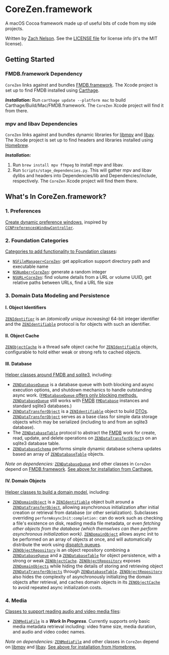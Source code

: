 # CoreZen.framework

A macOS Cocoa framework made up of useful bits of code from my side projects.

Written by [Zach Nelson](https://github.com/znelson). See the [LICENSE file](https://github.com/znelson/CoreZen/blob/main/LICENSE) for license info (it's the MIT license).

## Getting Started

### FMDB.framework Dependency
`CoreZen` links against and bundles [FMDB.framework](https://github.com/ccgus/fmdb). The Xcode project is set up to find FMDB installed using [Carthage](https://github.com/Carthage/Carthage#quick-start).

_**Installation:**_ Run `carthage update --platform mac` to build Carthage/Build/Mac/FMDB.framework. The `CoreZen` Xcode project will find it from there.

### mpv and libav Dependencies
`CoreZen` links against and bundles dynamic libraries for [libmpv](https://github.com/mpv-player/mpv/blob/master/DOCS/man/libmpv.rst) and [libav](https://github.com/libav/libav#readme). The Xcode project is set up to find headers and libraries installed using [Homebrew](https://brew.sh).

_**Installation:**_
1. Run `brew install mpv ffmpeg` to install mpv and libav. 
1. Run `Scripts/stage_dependencies.py`. This will gather mpv and libav dylibs and headers into Dependencies/lib and Dependencies/include, respectively. The `CoreZen` Xcode project will find them there.

## What's In CoreZen.framework?

### 1. Preferences
[Create dynamic preference windows](https://github.com/znelson/CoreZen/tree/main/CoreZen/Preferences), inspired by [`CCNPreferencesWindowController`](https://github.com/phranck/CCNPreferencesWindowController).

### 2. Foundation Categories
[Categories to add functionality to Foundation classes](https://github.com/znelson/CoreZen/blob/main/CoreZen/Categories):
* [`NSFileManager+CoreZen`](https://github.com/znelson/CoreZen/blob/main/CoreZen/Categories/NSFileManager%2BCoreZen.h): get application support directory path and executable name
* [`NSNumber+CoreZen`](https://github.com/znelson/CoreZen/blob/main/CoreZen/Categories/NSNumber%2BCoreZen.h): generate a random integer
* [`NSURL+CoreZen`](https://github.com/znelson/CoreZen/blob/main/CoreZen/Categories/NSURL%2BCoreZen.h): find volume details from a URL or volume UUID, get relative paths between URLs, find a URL file size

### 3. Domain Data Modeling and Persistence

#### I. Object Identifiers
[`ZENIdentifier`](https://github.com/znelson/CoreZen/tree/main/CoreZen/Identifier/Identifier.h) is an _(atomically unique increasing)_ 64-bit integer identifier and the [`ZENIdentifiable`](https://github.com/znelson/CoreZen/tree/main/CoreZen/Identifier/Identifiable.h) protocol is for objects with such an identifier.

#### II. Object Cache
[`ZENObjectCache`](https://github.com/znelson/CoreZen/blob/main/CoreZen/Cache/ObjectCache.h) is a thread safe object cache for [`ZENIdentifiable`](https://github.com/znelson/CoreZen/tree/main/CoreZen/Identifier/Identifiable.h) objects, configurable to hold either weak or strong refs to cached objects.

#### III. Database
[Helper classes around FMDB and sqlite3](https://github.com/znelson/CoreZen/tree/main/CoreZen/Database), including: 
* [`ZENDatabaseQueue`](https://github.com/znelson/CoreZen/blob/main/CoreZen/Database/DatabaseQueue.h) is a database queue with both blocking and async execution options, and shutdown mechanics to handle outstanding async work. ([`FMDatabaseQueue` offers only blocking methods.](https://ccgus.github.io/fmdb/html/Classes/FMDatabaseQueue.html) [`ZENDatabaseQueue`](https://github.com/znelson/CoreZen/blob/main/CoreZen/Database/DatabaseQueue.h) still works with [FMDB](https://github.com/ccgus/fmdb) [`FMDatabase`](https://ccgus.github.io/fmdb/html/Classes/FMDatabase.html) instances and standard sqlite3 databases.)
* [`ZENDataTransferObject`](https://github.com/znelson/CoreZen/blob/main/CoreZen/Database/DataTransferObject.h) is a [`ZENIdentifiable`](https://github.com/znelson/CoreZen/tree/main/CoreZen/Identifier/Identifiable.h) object to build [DTOs](https://en.wikipedia.org/wiki/Data_transfer_object). [`ZENDataTransferObject`](https://github.com/znelson/CoreZen/blob/main/CoreZen/Database/DataTransferObject.h) serves as a base class for simple data storage objects which may be serialized (including to and from an sqlite3 database).
* The [`ZENDatabaseTable`](https://github.com/znelson/CoreZen/blob/main/CoreZen/Database/DatabaseTable.h) protocol to abstract the [FMDB](https://github.com/ccgus/fmdb) work for create, read, update, and delete operations on [`ZENDataTransferObject`](https://github.com/znelson/CoreZen/blob/main/CoreZen/Database/DataTransferObject.h)s on an sqlite3 database table.
* [`ZENDatabaseSchema`](https://github.com/znelson/CoreZen/blob/main/CoreZen/Database/DatabaseSchema.h) performs simple dynamic database schema updates based an array of [`ZENDatabaseTable`](https://github.com/znelson/CoreZen/blob/main/CoreZen/Database/DatabaseTable.h) objects.

*Note on dependencies:* [`ZENDatabaseQueue`](https://github.com/znelson/CoreZen/blob/main/CoreZen/Database/DatabaseQueue.h) and other classes in `CoreZen` depend on [FMDB.framework](https://github.com/ccgus/fmdb). [See above for installation from Carthage.](#fmdbframework-dependency)

#### IV. Domain Objects

[Helper classes to build a domain model](https://github.com/znelson/CoreZen/tree/main/CoreZen/Domain), including:
* [`ZENDomainObject`](https://github.com/znelson/CoreZen/blob/main/CoreZen/Domain/DomainObject.h) is a [`ZENIdentifiable`](https://github.com/znelson/CoreZen/tree/main/CoreZen/Identifier/Identifiable.h) object built around a [`ZENDataTransferObject`](https://github.com/znelson/CoreZen/blob/main/CoreZen/Database/DataTransferObject.h), allowing asynchronous initialization after initial creation or retrieval from database (or other serialization). Subclasses overriding `performAsyncInit:completion:` can do work such as checking a file's existence on disk, reading media file metadata, or even _fetching other objects from the database (which themselves can then perform asynchronous initialization work)_. [`ZENDomainObject`](https://github.com/znelson/CoreZen/blob/main/CoreZen/Domain/DomainObject.h) allows async init to be performed on an array of objects at once, and will automatically distribute the work using [dispatch queues](https://developer.apple.com/documentation/dispatch/1453057-dispatch_async).
* [`ZENObjectRepository`](https://github.com/znelson/CoreZen/blob/main/CoreZen/Domain/ObjectRepository.h) is an object repository combining a [`ZENDatabaseQueue`](https://github.com/znelson/CoreZen/blob/main/CoreZen/Database/DatabaseQueue.h) and a [`ZENDatabaseTable`](https://github.com/znelson/CoreZen/blob/main/CoreZen/Database/DatabaseTable.h) for object persistence, with a strong or weak [`ZENObjectCache`](https://github.com/znelson/CoreZen/blob/main/CoreZen/Cache/ObjectCache.h). [`ZENObjectRepository`](https://github.com/znelson/CoreZen/blob/main/CoreZen/Domain/ObjectRepository.h) exposes [`ZENDomainObjects`](https://github.com/znelson/CoreZen/blob/main/CoreZen/Domain/DomainObject.h) while hiding the details of storing and retrieving object [`ZENDataTransferObjects`](https://github.com/znelson/CoreZen/blob/main/CoreZen/Database/DataTransferObject.h) through [`ZENDatabaseTable`](https://github.com/znelson/CoreZen/blob/main/CoreZen/Database/DatabaseTable.h). [`ZENObjectRepository`](https://github.com/znelson/CoreZen/blob/main/CoreZen/Domain/ObjectRepository.h) also hides the complexity of asynchronously initializing the domain objects after retrieval, and caches domain objects in its [`ZENObjectCache`](https://github.com/znelson/CoreZen/blob/main/CoreZen/Cache/ObjectCache.h) to avoid repeated async initialization costs.

### 4. Media
[Classes to support reading audio and video media files](https://github.com/znelson/CoreZen/blob/main/CoreZen/Media):
* [`ZENMediaFile`](https://github.com/znelson/CoreZen/blob/main/CoreZen/Media/MediaFile.h) is a **_Work In Progress_**. Currently supports only basic media metadata retrieval including: video frame size, media duration, and audio and video codec names.

*Note on dependencies:* [`ZENMediaFile`](https://github.com/znelson/CoreZen/blob/main/CoreZen/Media/MediaFile.h) and other classes in `CoreZen` depend on [libmpv](https://github.com/mpv-player/mpv/blob/master/DOCS/man/libmpv.rst) and [libav](https://github.com/libav/libav#readme). [See above for installation from Homebrew.](#mpv-and-libav-dependencies)
